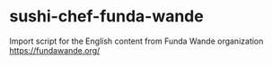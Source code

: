 # sushi-chef-funda-wande
Import script for the English content from Funda Wande organization https://fundawande.org/
